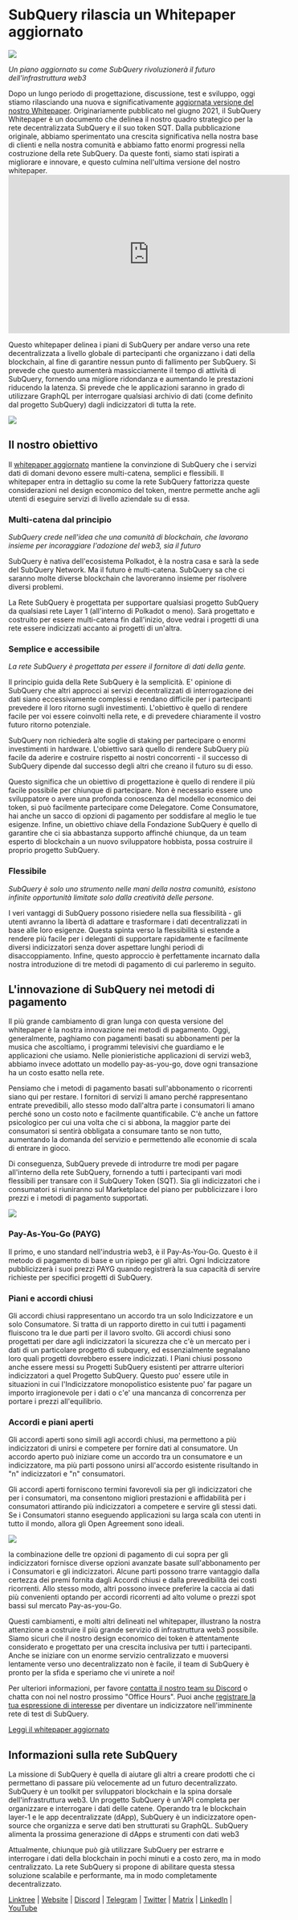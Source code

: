 # SubQuery rilascia un Whitepaper aggiornato

![](https://miro.medium.com/max/700/0*guA8YHyJPhu0wmzf)

_Un piano aggiornato su come SubQuery rivoluzionerà il futuro dell'infrastruttura web3_

Dopo un lungo periodo di progettazione, discussione, test e sviluppo, oggi stiamo rilasciando una nuova e significativamente [aggiornata versione del nostro Whitepaper](https://static.subquery.network/whitepaper.pdf). Originariamente pubblicato nel giugno 2021, il SubQuery Whitepaper è un documento che delinea il nostro quadro strategico per la rete decentralizzata SubQuery e il suo token SQT. Dalla pubblicazione originale, abbiamo sperimentato una crescita significativa nella nostra base di clienti e nella nostra comunità e abbiamo fatto enormi progressi nella costruzione della rete SubQuery. Da queste fonti, siamo stati ispirati a migliorare e innovare, e questo culmina nell'ultima versione del nostro whitepaper. <iframe width="560" height="315" src="https://www.youtube.com/embed/Ghxyw5bIHs8" title="YouTube video player" frameborder="0" allow="accelerometer; autoplay; clipboard-write; encrypted-media; gyroscope; picture-in-picture" allowfullscreen mark="crwd-mark"></iframe>

Questo whitepaper delinea i piani di SubQuery per andare verso una rete decentralizzata a livello globale di partecipanti che organizzano i dati della blockchain, al fine di garantire nessun punto di fallimento per SubQuery. Si prevede che questo aumenterà massicciamente il tempo di attività di SubQuery, fornendo una migliore ridondanza e aumentando le prestazioni riducendo la latenza. Si prevede che le applicazioni saranno in grado di utilizzare GraphQL per interrogare qualsiasi archivio di dati (come definito dal progetto SubQuery) dagli indicizzatori di tutta la rete.

![](https://miro.medium.com/max/700/0*xtd6e7mn7JkfhpzG)

## Il nostro obiettivo

Il [whitepaper aggiornato](https://static.subquery.network/whitepaper.pdf) mantiene la convinzione di SubQuery che i servizi dati di domani devono essere multi-catena, semplici e flessibili. Il whitepaper entra in dettaglio su come la rete SubQuery fattorizza queste considerazioni nel design economico del token, mentre permette anche agli utenti di eseguire servizi di livello aziendale su di essa.

### Multi-catena dal principio

_SubQuery crede nell'idea che una comunità di blockchain, che lavorano insieme per incoraggiare l'adozione del web3, sia il futuro_

SubQuery è nativa dell'ecosistema Polkadot, è la nostra casa e sarà la sede del SubQuery Network. Ma il futuro è multi-catena. SubQuery sa che ci saranno molte diverse blockchain che lavoreranno insieme per risolvere diversi problemi.

La Rete SubQuery è progettata per supportare qualsiasi progetto SubQuery da qualsiasi rete Layer 1 (all'interno di Polkadot o meno). Sarà progettato e costruito per essere multi-catena fin dall'inizio, dove vedrai i progetti di una rete essere indicizzati accanto ai progetti di un'altra.

### Semplice e accessibile

_La rete SubQuery è progettata per essere il fornitore di dati della gente._

Il principio guida della Rete SubQuery è la semplicità. E' opinione di SubQuery che altri approcci ai servizi decentralizzati di interrogazione dei dati siano eccessivamente complessi e rendano difficile per i partecipanti prevedere il loro ritorno sugli investimenti. L'obiettivo è quello di rendere facile per voi essere coinvolti nella rete, e di prevedere chiaramente il vostro futuro ritorno potenziale.

SubQuery non richiederà alte soglie di staking per partecipare o enormi investimenti in hardware. L'obiettivo sarà quello di rendere SubQuery più facile da aderire e costruire rispetto ai nostri concorrenti - il successo di SubQuery dipende dal successo degli altri che creano il futuro su di esso.

Questo significa che un obiettivo di progettazione è quello di rendere il più facile possibile per chiunque di partecipare. Non è necessario essere uno sviluppatore o avere una profonda conoscenza del modello economico dei token, si può facilmente partecipare come Delegatore. Come Consumatore, hai anche un sacco di opzioni di pagamento per soddisfare al meglio le tue esigenze. Infine, un obiettivo chiave della Fondazione SubQuery è quello di garantire che ci sia abbastanza supporto affinché chiunque, da un team esperto di blockchain a un nuovo sviluppatore hobbista, possa costruire il proprio progetto SubQuery.

### Flessibile

_SubQuery è solo uno strumento nelle mani della nostra comunità, esistono infinite opportunità limitate solo dalla creatività delle persone._

I veri vantaggi di SubQuery possono risiedere nella sua flessibilità - gli utenti avranno la libertà di adattare e trasformare i dati decentralizzati in base alle loro esigenze. Questa spinta verso la flessibilità si estende a rendere più facile per i deleganti di supportare rapidamente e facilmente diversi indicizzatori senza dover aspettare lunghi periodi di disaccoppiamento. Infine, questo approccio è perfettamente incarnato dalla nostra introduzione di tre metodi di pagamento di cui parleremo in seguito.

## L'innovazione di SubQuery nei metodi di pagamento

Il più grande cambiamento di gran lunga con questa versione del whitepaper è la nostra innovazione nei metodi di pagamento. Oggi, generalmente, paghiamo con pagamenti basati su abbonamenti per la musica che ascoltiamo, i programmi televisivi che guardiamo e le applicazioni che usiamo. Nelle pionieristiche applicazioni di servizi web3, abbiamo invece adottato un modello pay-as-you-go, dove ogni transazione ha un costo esatto nella rete.

Pensiamo che i metodi di pagamento basati sull'abbonamento o ricorrenti siano qui per restare. I fornitori di servizi li amano perché rappresentano entrate prevedibili, allo stesso modo dall'altra parte i consumatori li amano perché sono un costo noto e facilmente quantificabile. C'è anche un fattore psicologico per cui una volta che ci si abbona, la maggior parte dei consumatori si sentirà obbligata a consumare tanto se non tutto, aumentando la domanda del servizio e permettendo alle economie di scala di entrare in gioco.

Di conseguenza, SubQuery prevede di introdurre tre modi per pagare all'interno della rete SubQuery, fornendo a tutti i partecipanti vari modi flessibili per transare con il SubQuery Token (SQT). Sia gli indicizzatori che i consumatori si riuniranno sul Marketplace del piano per pubblicizzare i loro prezzi e i metodi di pagamento supportati.

![](https://miro.medium.com/max/700/0*f0yVHlbWTE8DdjuB)

### Pay-As-You-Go (PAYG)

Il primo, e uno standard nell'industria web3, è il Pay-As-You-Go. Questo è il metodo di pagamento di base e un ripiego per gli altri. Ogni Indicizzatore pubblicizzerà i suoi prezzi PAYG quando registrerà la sua capacità di servire richieste per specifici progetti di SubQuery.

### Piani e accordi chiusi

Gli accordi chiusi rappresentano un accordo tra un solo Indicizzatore e un solo Consumatore. Si tratta di un rapporto diretto in cui tutti i pagamenti fluiscono tra le due parti per il lavoro svolto. Gli accordi chiusi sono progettati per dare agli indicizzatori la sicurezza che c'è un mercato per i dati di un particolare progetto di subquery, ed essenzialmente segnalano loro quali progetti dovrebbero essere indicizzati. I Piani chiusi possono anche essere messi su Progetti SubQuery esistenti per attrarre ulteriori indicizzatori a quel Progetto SubQuery. Questo puo' essere utile in situazioni in cui l'Indicizzatore monopolistico esistente puo' far pagare un importo irragionevole per i dati o c'e' una mancanza di concorrenza per portare i prezzi all'equilibrio.

### Accordi e piani aperti

Gli accordi aperti sono simili agli accordi chiusi, ma permettono a più indicizzatori di unirsi e competere per fornire dati al consumatore. Un accordo aperto può iniziare come un accordo tra un consumatore e un indicizzatore, ma più parti possono unirsi all'accordo esistente risultando in "n" indicizzatori e "n" consumatori.

Gli accordi aperti forniscono termini favorevoli sia per gli indicizzatori che per i consumatori, ma consentono migliori prestazioni e affidabilità per i consumatori attirando più indicizzatori a competere e servire gli stessi dati. Se i Consumatori stanno eseguendo applicazioni su larga scala con utenti in tutto il mondo, allora gli Open Agreement sono ideali.

![](https://miro.medium.com/max/1400/0*sc9-ee7VTl0XEhTS)

la combinazione delle tre opzioni di pagamento di cui sopra per gli indicizzatori fornisce diverse opzioni avanzate basate sull'abbonamento per i Consumatori e gli indicizzatori. Alcune parti possono trarre vantaggio dalla certezza dei premi fornita dagli Accordi chiusi e dalla prevedibilità dei costi ricorrenti. Allo stesso modo, altri possono invece preferire la caccia ai dati più convenienti optando per accordi ricorrenti ad alto volume o prezzi spot bassi sul mercato Pay-as-you-Go.

Questi cambiamenti, e molti altri delineati nel whitepaper, illustrano la nostra attenzione a costruire il più grande servizio di infrastruttura web3 possibile. Siamo sicuri che il nostro design economico dei token è attentamente considerato e progettato per una crescita inclusiva per tutti i partecipanti. Anche se iniziare con un enorme servizio centralizzato e muoversi lentamente verso uno decentralizzato non è facile, il team di SubQuery è pronto per la sfida e speriamo che vi unirete a noi!

Per ulteriori informazioni, per favore [contatta il nostro team su Discord](https://discord.com/invite/78zg8aBSMG) o chatta con noi nel nostro prossimo "Office Hours". Puoi anche [registrare la tua espressione di interesse](https://forms.gle/RyXyhb8T9Gxkwi7R9) per diventare un indicizzatore nell'imminente rete di test di SubQuery.

[Leggi il whitepaper aggiornato](https://static.subquery.network/whitepaper.pdf)

## Informazioni sulla rete SubQuery

La missione di SubQuery è quella di aiutare gli altri a creare prodotti che ci permettano di passare più velocemente ad un futuro decentralizzato. SubQuery è un toolkit per sviluppatori blockchain e la spina dorsale dell'infrastruttura web3. Un progetto SubQuery è un'API completa per organizzare e interrogare i dati delle catene. Operando tra le blockchain layer-1 e le app decentralizzate (dApp), SubQuery è un indicizzatore open-source che organizza e serve dati ben strutturati su GraphQL. SubQuery alimenta la prossima generazione di dApps e strumenti con dati web3

Attualmente, chiunque può già utilizzare SubQuery per estrarre e interrogare i dati della blockchain in pochi minuti e a costo zero, ma in modo centralizzato. La rete SubQuery si propone di abilitare questa stessa soluzione scalabile e performante, ma in modo completamente decentralizzato.

[Linktree](https://linktr.ee/subquerynetwork) | [Website](https://subquery.network/) | [Discord](https://discord.com/invite/78zg8aBSMG) | [Telegram](https://t.me/subquerynetwork) | [Twitter](https://twitter.com/subquerynetwork) | [Matrix](https://matrix.to/#/#subquery:matrix.org) | [LinkedIn](https://www.linkedin.com/company/subquery) | [YouTube](https://www.youtube.com/channel/UCi1a6NUUjegcLHDFLr7CqLw)
